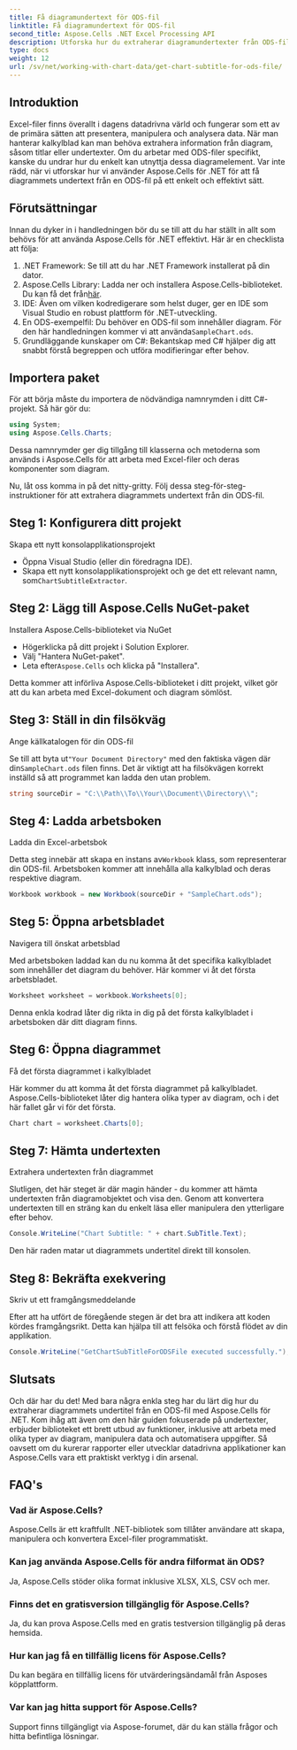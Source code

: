 ```yaml
---
title: Få diagramundertext för ODS-fil
linktitle: Få diagramundertext för ODS-fil
second_title: Aspose.Cells .NET Excel Processing API
description: Utforska hur du extraherar diagramundertexter från ODS-filer med Aspose.Cells för .NET med denna detaljerade steg-för-steg-guide. Perfekt för utvecklare.
type: docs
weight: 12
url: /sv/net/working-with-chart-data/get-chart-subtitle-for-ods-file/
---
```

## Introduktion

Excel-filer finns överallt i dagens datadrivna värld och fungerar som ett av de primära sätten att presentera, manipulera och analysera data. När man hanterar kalkylblad kan man behöva extrahera information från diagram, såsom titlar eller undertexter. Om du arbetar med ODS-filer specifikt, kanske du undrar hur du enkelt kan utnyttja dessa diagramelement. Var inte rädd, när vi utforskar hur vi använder Aspose.Cells för .NET för att få diagrammets undertext från en ODS-fil på ett enkelt och effektivt sätt.

## Förutsättningar

Innan du dyker in i handledningen bör du se till att du har ställt in allt som behövs för att använda Aspose.Cells för .NET effektivt. Här är en checklista att följa:

1. .NET Framework: Se till att du har .NET Framework installerat på din dator. 
2.  Aspose.Cells Library: Ladda ner och installera Aspose.Cells-biblioteket. Du kan få det från[här](https://releases.aspose.com/cells/net/).
3. IDE: Även om vilken kodredigerare som helst duger, ger en IDE som Visual Studio en robust plattform för .NET-utveckling.
4.  En ODS-exempelfil: Du behöver en ODS-fil som innehåller diagram. För den här handledningen kommer vi att använda`SampleChart.ods`.
5. Grundläggande kunskaper om C#: Bekantskap med C# hjälper dig att snabbt förstå begreppen och utföra modifieringar efter behov.

## Importera paket

För att börja måste du importera de nödvändiga namnrymden i ditt C#-projekt. Så här gör du:

```csharp
using System;
using Aspose.Cells.Charts;
```

Dessa namnrymder ger dig tillgång till klasserna och metoderna som används i Aspose.Cells för att arbeta med Excel-filer och deras komponenter som diagram.

Nu, låt oss komma in på det nitty-gritty. Följ dessa steg-för-steg-instruktioner för att extrahera diagrammets undertext från din ODS-fil.

## Steg 1: Konfigurera ditt projekt

Skapa ett nytt konsolapplikationsprojekt

- Öppna Visual Studio (eller din föredragna IDE).
-  Skapa ett nytt konsolapplikationsprojekt och ge det ett relevant namn, som`ChartSubtitleExtractor`.

## Steg 2: Lägg till Aspose.Cells NuGet-paket

Installera Aspose.Cells-biblioteket via NuGet

- Högerklicka på ditt projekt i Solution Explorer.
- Välj "Hantera NuGet-paket".
-  Leta efter`Aspose.Cells` och klicka på "Installera".

Detta kommer att införliva Aspose.Cells-biblioteket i ditt projekt, vilket gör att du kan arbeta med Excel-dokument och diagram sömlöst.

## Steg 3: Ställ in din filsökväg

Ange källkatalogen för din ODS-fil

 Se till att byta ut`"Your Document Directory"` med den faktiska vägen där din`SampleChart.ods` filen finns. Det är viktigt att ha filsökvägen korrekt inställd så att programmet kan ladda den utan problem.

```csharp
string sourceDir = "C:\\Path\\To\\Your\\Document\\Directory\\";
```

## Steg 4: Ladda arbetsboken

Ladda din Excel-arbetsbok

 Detta steg innebär att skapa en instans av`Workbook` klass, som representerar din ODS-fil. Arbetsboken kommer att innehålla alla kalkylblad och deras respektive diagram.

```csharp
Workbook workbook = new Workbook(sourceDir + "SampleChart.ods");
```

## Steg 5: Öppna arbetsbladet

Navigera till önskat arbetsblad

Med arbetsboken laddad kan du nu komma åt det specifika kalkylbladet som innehåller det diagram du behöver. Här kommer vi åt det första arbetsbladet.

```csharp
Worksheet worksheet = workbook.Worksheets[0];
```

Denna enkla kodrad låter dig rikta in dig på det första kalkylbladet i arbetsboken där ditt diagram finns.

## Steg 6: Öppna diagrammet

Få det första diagrammet i kalkylbladet

Här kommer du att komma åt det första diagrammet på kalkylbladet. Aspose.Cells-biblioteket låter dig hantera olika typer av diagram, och i det här fallet går vi för det första.

```csharp
Chart chart = worksheet.Charts[0];
```

## Steg 7: Hämta undertexten

Extrahera undertexten från diagrammet

Slutligen, det här steget är där magin händer - du kommer att hämta undertexten från diagramobjektet och visa den. Genom att konvertera undertexten till en sträng kan du enkelt läsa eller manipulera den ytterligare efter behov.

```csharp
Console.WriteLine("Chart Subtitle: " + chart.SubTitle.Text);
```

Den här raden matar ut diagrammets undertitel direkt till konsolen.

## Steg 8: Bekräfta exekvering

Skriv ut ett framgångsmeddelande

Efter att ha utfört de föregående stegen är det bra att indikera att koden kördes framgångsrikt. Detta kan hjälpa till att felsöka och förstå flödet av din applikation.

```csharp
Console.WriteLine("GetChartSubTitleForODSFile executed successfully.");
```

## Slutsats

Och där har du det! Med bara några enkla steg har du lärt dig hur du extraherar diagrammets undertitel från en ODS-fil med Aspose.Cells för .NET. Kom ihåg att även om den här guiden fokuserade på undertexter, erbjuder biblioteket ett brett utbud av funktioner, inklusive att arbeta med olika typer av diagram, manipulera data och automatisera uppgifter. Så oavsett om du kurerar rapporter eller utvecklar datadrivna applikationer kan Aspose.Cells vara ett praktiskt verktyg i din arsenal.

## FAQ's

### Vad är Aspose.Cells?
Aspose.Cells är ett kraftfullt .NET-bibliotek som tillåter användare att skapa, manipulera och konvertera Excel-filer programmatiskt.

### Kan jag använda Aspose.Cells för andra filformat än ODS?
Ja, Aspose.Cells stöder olika format inklusive XLSX, XLS, CSV och mer.

### Finns det en gratisversion tillgänglig för Aspose.Cells?
Ja, du kan prova Aspose.Cells med en gratis testversion tillgänglig på deras hemsida.

### Hur kan jag få en tillfällig licens för Aspose.Cells?
Du kan begära en tillfällig licens för utvärderingsändamål från Asposes köpplattform.

### Var kan jag hitta support för Aspose.Cells?
Support finns tillgängligt via Aspose-forumet, där du kan ställa frågor och hitta befintliga lösningar.
